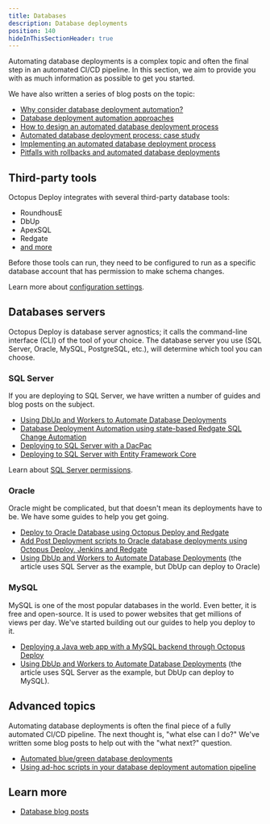 ```yaml
---
title: Databases
description: Database deployments
position: 140
hideInThisSectionHeader: true
---
```


Automating database deployments is a complex topic and often the final step in an automated CI/CD pipeline. In this section, we aim to provide you with as much information as possible to get you started.  

We have also written a series of blog posts on the topic:

- [Why consider database deployment automation?](https://octopus.com/blog/why-consider-database-deployment-automation)
- [Database deployment automation approaches](https://octopus.com/blog/database-deployment-automation-approaches)
- [How to design an automated database deployment process](https://octopus.com/blog/designing-db-deployment-process)
- [Automated database deployment process: case study](https://octopus.com/blog/use-case-for-designing-db-deployment-process)
- [Implementing an automated database deployment process](https://octopus.com/blog/implementing-db-deployment-process)
- [Pitfalls with rollbacks and automated database deployments](https://octopus.com/blog/database-rollbacks-pitfalls)

## Third-party tools

Octopus Deploy integrates with several third-party database tools:

- RoundhousE
- DbUp
- ApexSQL
- Redgate
- [and more](https://library.octopus.com/listing/database)

Before those tools can run, they need to be configured to run as a specific database account that has permission to make schema changes.

Learn more about [configuration settings](/docs/deployment-examples/database-deployments/configuration/index.md).

## Databases servers

Octopus Deploy is database server agnostics; it calls the command-line interface (CLI) of the tool of your choice. The database server you use (SQL Server, Oracle, MySQL, PostgreSQL, etc.), will determine which tool you can choose. 

### SQL Server

If you are deploying to SQL Server, we have written a number of guides and blog posts on the subject.

- [Using DbUp and Workers to Automate Database Deployments](https://octopus.com/blog/dbup-database-deployments)
- [Database Deployment Automation using state-based Redgate SQL Change Automation](https://octopus.com/blog/database-deployment-automation-using-redgate-sql-change-automation)
- [Deploying to SQL Server with a DacPac](https://octopus.com/blog/will-it-deploy-episode-04)
- [Deploying to SQL Server with Entity Framework Core](https://octopus.com/blog/will-it-deploy-episode-03)

Learn about [SQL Server permissions](/docs/deployment-examples/database-deployments/sql-server/index.md).

### Oracle

Oracle might be complicated, but that doesn't mean its deployments have to be.  We have some guides to help you get going.

- [Deploy to Oracle Database using Octopus Deploy and Redgate](https://octopus.com/blog/oracle-database-using-redgate)
- [Add Post Deployment scripts to Oracle database deployments using Octopus Deploy, Jenkins and Redgate](https://octopus.com/blog/oracle-database-using-redgate-part-2)
- [Using DbUp and Workers to Automate Database Deployments](https://octopus.com/blog/dbup-database-deployments) (the article uses SQL Server as the example, but DbUp can deploy to Oracle)

### MySQL

MySQL is one of the most popular databases in the world.  Even better, it is free and open-source.  It is used to power websites that get millions of views per day.  We've started building out our guides to help you deploy to it.

- [Deploying a Java web app with a MySQL backend through Octopus Deploy](https://octopus.com/blog/deploying-java-with-mysql)
- [Using DbUp and Workers to Automate Database Deployments](https://octopus.com/blog/dbup-database-deployments) (the article uses SQL Server as the example, but DbUp can deploy to MySQL).

## Advanced topics

Automating database deployments is often the final piece of a fully automated CI/CD pipeline.  The next thought is, "what else can I do?"  We've written some blog posts to help out with the "what next?" question.

- [Automated blue/green database deployments](https://octopus.com/blog/databases-with-blue-green-deployments)
- [Using ad-hoc scripts in your database deployment automation pipeline](https://octopus.com/blog/database-deployment-automation-adhoc-scripts)

## Learn more 

- [Database blog posts](https://www.octopus.com/blog/tag/database%20deployments)

